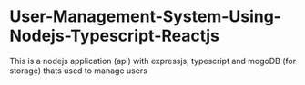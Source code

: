 # User-Management-System-Using-Nodejs-Typescript-Reactjs
This is a nodejs application (api) with expressjs, typescript and mogoDB (for storage) thats used to manage users
